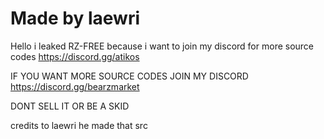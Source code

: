 # Made by laewri
Hello i leaked RZ-FREE because i want to join my discord for more source codes https://discord.gg/atikos



IF YOU WANT MORE SOURCE CODES JOIN MY DISCORD https://discord.gg/bearzmarket


DONT SELL IT OR BE A SKID

credits to laewri he made that src
